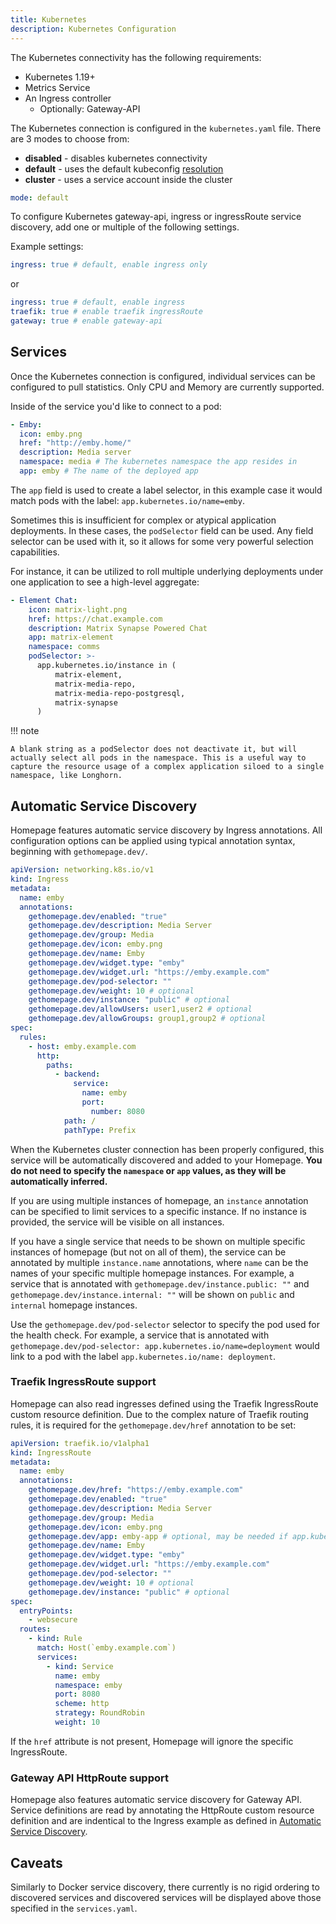 ```yaml
---
title: Kubernetes
description: Kubernetes Configuration
---
```


The Kubernetes connectivity has the following requirements:

- Kubernetes 1.19+
- Metrics Service
- An Ingress controller
  - Optionally: Gateway-API

The Kubernetes connection is configured in the `kubernetes.yaml` file. There are 3 modes to choose from:

- **disabled** - disables kubernetes connectivity
- **default** - uses the default kubeconfig [resolution](https://kubernetes.io/docs/concepts/configuration/organize-cluster-access-kubeconfig/)
- **cluster** - uses a service account inside the cluster

```yaml
mode: default
```

To configure Kubernetes gateway-api, ingress or ingressRoute service discovery, add one or multiple of the following settings.

Example settings:

```yaml
ingress: true # default, enable ingress only
```

or

```yaml
ingress: true # default, enable ingress
traefik: true # enable traefik ingressRoute
gateway: true # enable gateway-api
```

## Services

Once the Kubernetes connection is configured, individual services can be configured to pull statistics. Only CPU and Memory are currently supported.

Inside of the service you'd like to connect to a pod:

```yaml
- Emby:
  icon: emby.png
  href: "http://emby.home/"
  description: Media server
  namespace: media # The kubernetes namespace the app resides in
  app: emby # The name of the deployed app
```

The `app` field is used to create a label selector, in this example case it would match pods with the label: `app.kubernetes.io/name=emby`.

Sometimes this is insufficient for complex or atypical application deployments. In these cases, the `podSelector` field can be used. Any field selector can be used with it, so it allows for some very powerful selection capabilities.

For instance, it can be utilized to roll multiple underlying deployments under one application to see a high-level aggregate:

```yaml
- Element Chat:
    icon: matrix-light.png
    href: https://chat.example.com
    description: Matrix Synapse Powered Chat
    app: matrix-element
    namespace: comms
    podSelector: >-
      app.kubernetes.io/instance in (
          matrix-element,
          matrix-media-repo,
          matrix-media-repo-postgresql,
          matrix-synapse
      )
```

!!! note

    A blank string as a podSelector does not deactivate it, but will actually select all pods in the namespace. This is a useful way to capture the resource usage of a complex application siloed to a single namespace, like Longhorn.

## Automatic Service Discovery

Homepage features automatic service discovery by Ingress annotations. All configuration options can be applied using typical annotation syntax, beginning with `gethomepage.dev/`.

```yaml
apiVersion: networking.k8s.io/v1
kind: Ingress
metadata:
  name: emby
  annotations:
    gethomepage.dev/enabled: "true"
    gethomepage.dev/description: Media Server
    gethomepage.dev/group: Media
    gethomepage.dev/icon: emby.png
    gethomepage.dev/name: Emby
    gethomepage.dev/widget.type: "emby"
    gethomepage.dev/widget.url: "https://emby.example.com"
    gethomepage.dev/pod-selector: ""
    gethomepage.dev/weight: 10 # optional
    gethomepage.dev/instance: "public" # optional
    gethomepage.dev/allowUsers: user1,user2 # optional
    gethomepage.dev/allowGroups: group1,group2 # optional
spec:
  rules:
    - host: emby.example.com
      http:
        paths:
          - backend:
              service:
                name: emby
                port:
                  number: 8080
            path: /
            pathType: Prefix
```

When the Kubernetes cluster connection has been properly configured, this service will be automatically discovered and added to your Homepage. **You do not need to specify the `namespace` or `app` values, as they will be automatically inferred.**

If you are using multiple instances of homepage, an `instance` annotation can be specified to limit services to a specific instance. If no instance is provided, the service will be visible on all instances.

If you have a single service that needs to be shown on multiple specific instances of homepage (but not on all of them), the service can be annotated by multiple `instance.name` annotations, where `name` can be the names of your specific multiple homepage instances. For example, a service that is annotated with `gethomepage.dev/instance.public: ""` and `gethomepage.dev/instance.internal: ""` will be shown on `public` and `internal` homepage instances.

Use the `gethomepage.dev/pod-selector` selector to specify the pod used for the health check. For example, a service that is annotated with `gethomepage.dev/pod-selector: app.kubernetes.io/name=deployment` would link to a pod with the label `app.kubernetes.io/name: deployment`.

### Traefik IngressRoute support

Homepage can also read ingresses defined using the Traefik IngressRoute custom resource definition. Due to the complex nature of Traefik routing rules, it is required for the `gethomepage.dev/href` annotation to be set:

```yaml
apiVersion: traefik.io/v1alpha1
kind: IngressRoute
metadata:
  name: emby
  annotations:
    gethomepage.dev/href: "https://emby.example.com"
    gethomepage.dev/enabled: "true"
    gethomepage.dev/description: Media Server
    gethomepage.dev/group: Media
    gethomepage.dev/icon: emby.png
    gethomepage.dev/app: emby-app # optional, may be needed if app.kubernetes.io/name != ingress metadata.name
    gethomepage.dev/name: Emby
    gethomepage.dev/widget.type: "emby"
    gethomepage.dev/widget.url: "https://emby.example.com"
    gethomepage.dev/pod-selector: ""
    gethomepage.dev/weight: 10 # optional
    gethomepage.dev/instance: "public" # optional
spec:
  entryPoints:
    - websecure
  routes:
    - kind: Rule
      match: Host(`emby.example.com`)
      services:
        - kind: Service
          name: emby
          namespace: emby
          port: 8080
          scheme: http
          strategy: RoundRobin
          weight: 10
```

If the `href` attribute is not present, Homepage will ignore the specific IngressRoute.

### Gateway API HttpRoute support

Homepage also features automatic service discovery for Gateway API. Service definitions are read by annotating the HttpRoute custom resource definition and are indentical to the Ingress example as defined in [Automatic Service Discovery](#automatic-service-discovery).

## Caveats

Similarly to Docker service discovery, there currently is no rigid ordering to discovered services and discovered services will be displayed above those specified in the `services.yaml`.
